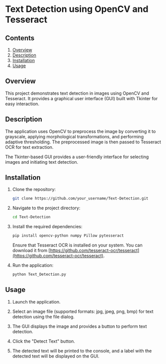 # Text Detection using OpenCV and Tesseract

## Contents

1. [Overview](#overview)
2. [Description](#description)
3. [Installation](#installation)
4. [Usage](#usage)

## Overview

This project demonstrates text detection in images using OpenCV and Tesseract. It provides a graphical user interface (GUI) built with Tkinter for easy interaction.

## Description

The application uses OpenCV to preprocess the image by converting it to grayscale, applying morphological transformations, and performing adaptive thresholding. The preprocessed image is then passed to Tesseract OCR for text extraction.

The Tkinter-based GUI provides a user-friendly interface for selecting images and initiating text detection.

## Installation

1. Clone the repository:

    ```bash
    git clone https://github.com/your_username/Text-Detection.git
    ```

2. Navigate to the project directory:

    ```bash
    cd Text-Detection
    ```

3. Install the required dependencies:

    ```bash
    pip install opencv-python numpy Pillow pytesseract
    ```

    Ensure that Tesseract OCR is installed on your system. You can download it from [https://github.com/tesseract-ocr/tesseract](https://github.com/tesseract-ocr/tesseract).

4. Run the application:

    ```bash
    python Text_Detection.py
    ```

## Usage

1. Launch the application.

2. Select an image file (supported formats: jpg, jpeg, png, bmp) for text detection using the file dialog.

3. The GUI displays the image and provides a button to perform text detection.

4. Click the "Detect Text" button.

5. The detected text will be printed to the console, and a label with the detected text will be displayed on the GUI.
